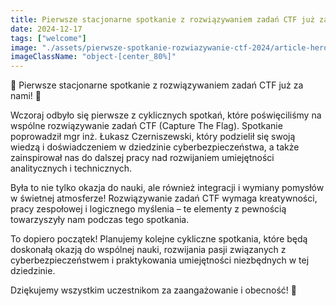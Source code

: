 ```yaml
---
title: Pierwsze stacjonarne spotkanie z rozwiązywaniem zadań CTF już za nami
date: 2024-12-17
tags: ["welcome"]
image: "./assets/pierwsze-spotkanie-rozwiazywanie-ctf-2024/article-hero.jpeg"
imageClassName: "object-[center_80%]"
---
```


🎉 Pierwsze stacjonarne spotkanie z rozwiązywaniem zadań CTF już za nami! 🎉

Wczoraj odbyło się pierwsze z cyklicznych spotkań, które poświęciliśmy na wspólne rozwiązywanie zadań CTF (Capture The Flag). Spotkanie poprowadził mgr inż. Łukasz Czerniszewski, który podzielił się swoją wiedzą i doświadczeniem w dziedzinie cyberbezpieczeństwa, a także zainspirował nas do dalszej pracy nad rozwijaniem umiejętności analitycznych i technicznych.

Była to nie tylko okazja do nauki, ale również integracji i wymiany pomysłów w świetnej atmosferze! Rozwiązywanie zadań CTF wymaga kreatywności, pracy zespołowej i logicznego myślenia – te elementy z pewnością towarzyszyły nam podczas tego spotkania.

To dopiero początek! Planujemy kolejne cykliczne spotkania, które będą doskonałą okazją do wspólnej nauki, rozwijania pasji związanych z cyberbezpieczeństwem i praktykowania umiejętności niezbędnych w tej dziedzinie.

Dziękujemy wszystkim uczestnikom za zaangażowanie i obecność! 💪